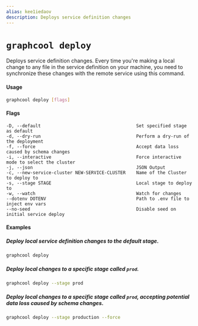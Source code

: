 ```yaml
---
alias: kee1iedaov
description: Deploys service definition changes
---
```


# `graphcool deploy`

Deploys service definition changes. Every time you're making a local change to any file in the service definition on your machine, you need to synchronize these changes with the remote service using this command.

#### Usage

```sh
graphcool deploy [flags]
```

#### Flags

```
-D, --default                                    Set specified stage as default
-d, --dry-run                                    Perform a dry-run of the deployment
-f, --force                                      Accept data loss caused by schema changes
-i, --interactive                                Force interactive mode to select the cluster
-j, --json                                       JSON Output
-c, --new-service-cluster NEW-SERVICE-CLUSTER    Name of the Cluster to deploy to
-s, --stage STAGE                                Local stage to deploy to
-w, --watch                                      Watch for changes
--dotenv DOTENV                                  Path to .env file to inject env vars
--no-seed                                        Disable seed on initial service deploy
```

#### Examples

##### Deploy local service definition changes to the default stage.

```sh
graphcool deploy
```

##### Deploy local changes to a specific stage called `prod`.

```sh
graphcool deploy --stage prod
```

##### Deploy local changes to a specific stage called `prod`, accepting potential data loss caused by schema changes.

```sh
graphcool deploy --stage production --force
```
